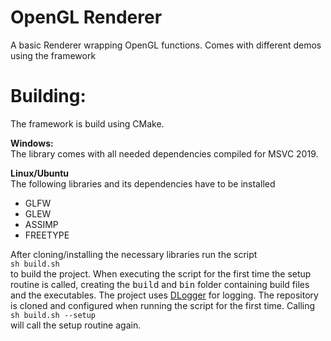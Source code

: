 OpenGL Renderer
===============
A basic Renderer wrapping OpenGL functions. Comes with different demos using the framework

Building:
============
The framework is build using CMake.

**Windows:** <br>
The library comes with all needed dependencies compiled for MSVC 2019.

**Linux/Ubuntu** <br>
The following libraries and its dependencies have to be installed
* GLFW
* GLEW
* ASSIMP
* FREETYPE

After cloning/installing the necessary libraries run the script <br>
```sh build.sh```<br>
to build the project. When executing the script for the first time the setup routine is called, creating the <samp>build</samp> and <samp>bin</samp> folder containing build files and the executables. The project uses [DLogger](https://gitlab.com/DerAndereDomenic/dlogger) for logging. The repository is cloned and configured when running the script for the first time.
Calling<br>
```sh build.sh --setup```<br>
will call the setup routine again.
